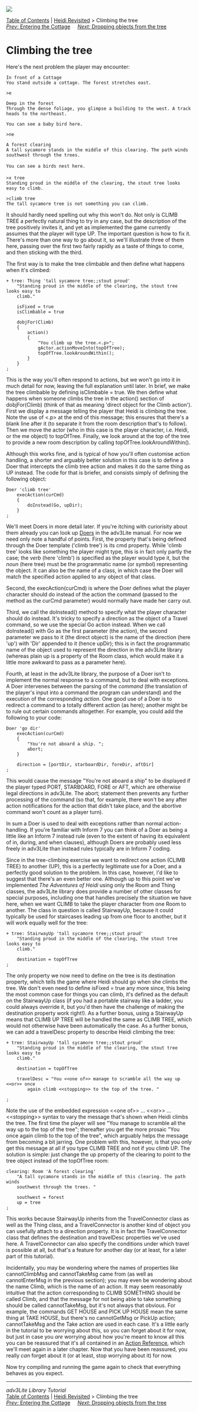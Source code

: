 <div class="topbar">

<img src="topbar.jpg" data-border="0" />

</div>

<div class="nav">

<a href="toc.htm" class="nav">Table of Contents</a> \|
<a href="revisit.htm" class="nav">Heidi Revisited</a> \> Climbing the
tree  
<span class="navnp"><a href="cottage.htm" class="nav"><em>Prev:</em> Entering the
Cottage</a>    
<a href="dropping.htm" class="nav"><em>Next:</em> Dropping objects from
the tree</a>     </span>

</div>

<div class="main">

# Climbing the tree

Here's the next problem the player may encounter:

<div class="cmdline">

    In front of a Cottage
    You stand outside a cottage. The forest stretches east. 

    >e

    Deep in the forest
    Through the dense foliage, you glimpse a building to the west. A track heads to the northeast. 

    You can see a baby bird here.

    >ne

    A forest clearing
    A tall sycamore stands in the middle of this clearing. The path winds southwest through the trees. 

    You can see a birds nest here.

    >x tree
    Standing proud in the middle of the clearing, the stout tree looks easy to climb.

    >climb tree
    The tall sycamore tree is not something you can climb. 

</div>

It should hardly need spelling out why this won't do. Not only is CLIMB
TREE a perfectly natural thing to try in any case, but the description
of the tree positively invites it, and yet as implemented the game
currently assumes that the player will type UP. The important question
is how to fix it. There's more than one way to go about it, so we'll
illustrate three of them here, passing over the first two fairly rapidly
as a taste of things to come, and then sticking with the third.

The first way is to make the tree climbable and then define what happens
when it's climbed:

<div class="code">

    + tree: Thing 'tall sycamore tree;;stout proud'     
        "Standing proud in the middle of the clearing, the stout tree looks easy to
        climb."
        
        isFixed = true
        isClimbable = true
        
        dobjFor(Climb)
        {
            action()
            {
                "You climb up the tree.<.p>";
                gActor.actionMoveInto(topOfTree);
                topOfTree.lookAroundWithin();
            }
        }
    ;

</div>

This is the way you'll often respond to actions, but we won't go into it
in much detail for now, leaving the full explanation until later. In
brief, we make the tree climbable by defining
<span class="code">isClimbable = true</span>. We then define what
happens when someone climbs the tree in the
<span class="code">action()</span> section of
<span class="code">dobjFor(Climb)</span> (think of that as meaning
'direct object for the Climb action'). First we display a message
telling the player that Heidi is climbing the tree. Note the use of
<span class="code">\<.p\></span> at the end of this message; this
ensures that there's a blank line after it (to separate it from the room
description that's to follow). Then we move the actor (who in this case
is the player character, i.e. Heidi, or the <span class="code">me</span>
object) to <span class="code">topOfTree</span>. Finally, we look around
at the top of the tree to provide a new room description by calling
<span class="code">topOfTree.lookAroundWithin()</span>.

Although this works fine, and is typical of how you'll often customise
action handling, a shorter and arguably better solution in this case is
to define a Doer that intercepts the climb tree action and makes it do
the same thing as UP instead. The code for that is briefer, and consists
simply of defining the following object:

<div class="code">

    Doer 'climb tree'
        execAction(curCmd)
        {
            doInstead(Go, upDir);
        }    
    ;

</div>

We'll meet Doers in more detail later. If you're itching with
curiorisity about them already you can look up
[Doers](../manual/doer.htm) in the adv3Lite manual. For now we need only
note a handful of points. First, the property that's being defined
through the Doer template ('climb tree') is its
<span class="code">cmd</span> property. While 'climb tree' looks like
something the player might type, this is in fact only partly the case;
the *verb* (here 'climb') is specified as the player would type it, but
the *noun* (here <span class="code">tree</span>) must be the
programmatic name (or symbol) representing the object. It can also be
the name of a class, in which case the Doer will match the specified
action applied to any object of that class.

Second, the <span class="code">execAction(curCmd)</span> is where the
Doer defines what the player character should do instead of the action
the command (passed to the method as the
<span class="code">curCmd</span> parameter) would normally have made her
carry out.

Third, we call the <span class="code">doInstead()</span> method to
specify what the player character should do instead. It's tricky to
specify a direction as the object of a Travel command, so we use the
special Go action instead. When we call doInstead() with Go as the first
parameter (the action), the second parameter we pass to it (the direct
object) is the name of the direction (here 'up') with 'Dir' appended to
it (hence <span class="code">upDir</span>); this is in fact the
programmatic name of the object used to represent the direction in the
adv3Lite library (whereas plain <span class="code">up</span> is a
property of the Room class, which would make it a little more awkward to
pass as a parameter here).

Fourth, at least in the adv3Lite library, the purpose of a Doer isn't to
implement the normal response to a command, but to deal with exceptions.
A Doer intervenes between the parsing of the *command* (the translation
of the player's input into a command the program can understand) and the
execution of the corresponding *action*. One good use of a Doer is to
redirect a command to a totally different action (as here); another
might be to rule out certain commands altogether. For example, you could
add the following to your code:

<div class="code">

    Doer 'go dir'
        execAction(curCmd)
        {
            "You're not aboard a ship. ";
            abort;
        }
        
        direction = [portDir, starboardDir, foreDir, aftDir]
    ;

</div>

This would cause the message "You're not aboard a ship" to be displayed
if the player typed PORT, STARBOARD, FORE or AFT, which are otherwise
legal directions in adv3Lite. The <span class="code">abort;</span>
statement then prevents any further processing of the command (so that,
for example, there won't be any after action notifications for the
action that didn't take place, and the abortive command won't count as a
player turn).

In sum a Doer is used to deal with exceptions rather than normal
action-handling. If you're familiar with Inform 7 you can think of a
Doer as being a little like an Inform 7 instead rule (even to the extent
of having its equivalent of in, during, and when clauses), although
Doers are probably used less freely in adv3Lite than instead rules
typically are in Inform 7 coding.

Since in the tree-climbing exercise we want to redirect one action
(CLIMB TREE) to another (UP), this is a perfectly legitimate use for a
Doer, and a perfectly good solution to the problem. In this case,
however, I'd like to suggest that there's an even better one. Although
up to this point we've implemented *The Adventures of Heidi* using only
the Room and Thing classes, the adv3Lite library does provide a number
of other classes for special purposes, including one that handles
precisely the situation we have here, when we want CLIMB to take the
player character from one Room to another. The class in question is
called <span class="code">StairwayUp</span>, because it could typically
be used for staircases leading up from one floor to another, but it will
work equally well for the tree:

<div class="code">

    + tree: StairwayUp 'tall sycamore tree;;stout proud'     
        "Standing proud in the middle of the clearing, the stout tree looks easy to
        climb."
        
        destination = topOfTree
    ;

</div>

The only property we now need to define on the tree is its
<span class="code">destination</span> property, which tells the game
where Heidi should go when she climbs the tree. We don't even need to
define <span class="code">isFixed = true</span> any more since, this
being the most common case for things you can climb, it's defined as the
default on the StairwayUp class (if you had a portable stairway like a
ladder, you could always override it, but you'd then have the challenge
of making the <span class="code">destination</span> property work
right!). As a further bonus, using a StairwayUp means that CLIMB UP TREE
will be handled the same as CLIMB TREE, which would not otherwise have
been automatically the case. As a further bonus, we can add a
<span class="code">travelDesc</span> property to describe Heidi climbing
the tree:

<div class="code">

    + tree: StairwayUp 'tall sycamore tree;;stout proud'     
        "Standing proud in the middle of the clearing, the stout tree looks easy to
        climb."
        
        destination = topOfTree
        
        travelDesc = "You <<one of>> manage to scramble all the way up <<or>> once 
            again climb <<stopping>> to the top of the tree. "
        
    ;

</div>

Note the use of the embedded expression <span class="code">\<\<one
of\>\> ... \<\<or\>\> ... \<\<stopping\>\></span> syntax to vary the
message that's shown when Heidi climbs the tree. The first time the
player will see "You manage to scramble all the way up to the top of the
tree"; thereafter you get the more prosaic "You once again climb to the
top of the tree", which arguably helps the message from becoming a bit
jarring. One problem with this, however, is that you only get this
message at all if you type CLIMB TREE and not if you climb UP. The
solution is simple: just change the <span class="code">up</span>
property of the <span class="code">clearing</span> to point to the
<span class="code">tree</span> object instead of the
<span class="code">topOfTree</span> room:

<div class="code">

    clearing: Room 'A forest clearing'
        "A tall sycamore stands in the middle of this clearing. The path winds
        southwest through the trees. "
        
        southwest = forest
        up = tree
    ;

</div>

This works because StairwayUp inherits from the TravelConnector class as
well as the Thing class, and a TravelConnector is another kind of object
you can usefully attach to a direction property. It is in fact the
TravelConnector class that defines the
<span class="code">destination</span> and
<span class="code">travelDesc</span> properties we've used here. A
TravelConnector can also specify the conditions under which travel is
possible at all, but that's a feature for another day (or at least, for
a later part of this tutorial).

Incidentally, you may be wondering where the names of properties like
<span class="code">cannotClimbMsg</span> and
<span class="code">cannotTakeMsg</span> came from (as well as
<span class="code">cannotEnterMsg</span> in the previous section); you
may even be wondering about the name <span class="code">Climb</span>,
which is the name of an action. It may seem reasonably intuitive that
the action corresponding to CLIMB SOMETHING should be called
<span class="code">Climb</span>, and that the message for not being able
to take something should be called cannotTakeMsg, but it's not always
that obvious. For example, the commands GET HOUSE and PICK UP HOUSE mean
the same thing at TAKE HOUSE, but there's no
<span class="code">cannotGetMsg</span> or
<span class="code">PickUp</span> action;
<span class="code">cannotTakeMsg</span> and the
<span class="code">Take</span> action are used in each case. It's a
little early in the tutorial to be worrying about this, so you can
forget about it for now, but just in case you *are* worrying about how
you're meant to know all this you can be reassured that it's all
contained in an [Action Reference](../manual/actionref.htm), which we'll
meet again in a later chapter. Now that you have been reassured, you
really *can* forget about it (or at least, stop worrying about it) for
now.

Now try compiling and running the game again to check that everything
behaves as you expect.

</div>

------------------------------------------------------------------------

<div class="navb">

*adv3Lite Library Tutorial*  
<a href="toc.htm" class="nav">Table of Contents</a> \|
<a href="revisit.htm" class="nav">Heidi Revisited</a> \> Climbing the
tree  
<span class="navnp"><a href="cottage.htm" class="nav"><em>Prev:</em> Entering the
Cottage</a>    
<a href="dropping.htm" class="nav"><em>Next:</em> Dropping objects from
the tree</a>     </span>

</div>
